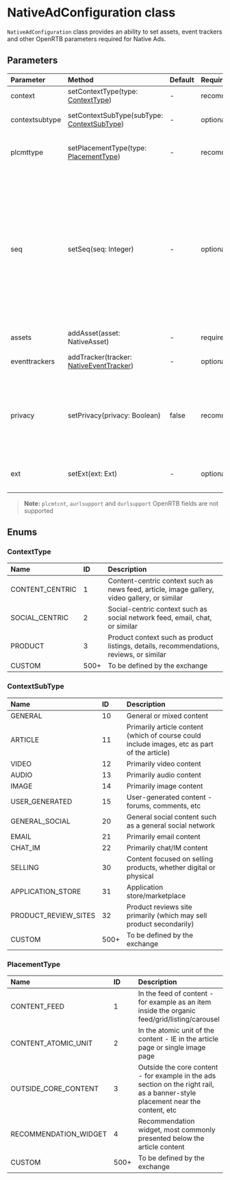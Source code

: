 NativeAdConfiguration class
=============================

`NativeAdConfiguration` class provides an ability to set assets, event trackers and other OpenRTB parameters required for Native Ads.

Parameters
----------

| Parameter      | Method                                                                     | Default | Required    | Description                                                                                                                                                                                                                                                                                                                |
|:---------------|:---------------------------------------------------------------------------|:--------|:------------|:---------------------------------------------------------------------------------------------------------------------------------------------------------------------------------------------------------------------------------------------------------------------------------------------------------------------------|
| context        | setContextType(type: [ContextType](#contexttype))                          | -       | recommended | The context in  which the ad appears                                                                                                                                                                                                                                                                                       |
| contextsubtype | setContextSubType(subType: [ContextSubType](#contextsubtype))              | -       | optional    | A more detailed context in which the ad appears                                                                                                                                                                                                                                                                            |
| plcmttype      | setPlacementType(type: [PlacementType](#placementtype))                    | -       | recommended | The design/format/layout of the ad unit being offered                                                                                                                                                                                                                                                                      |
| seq            | setSeq(seq: Integer)                                                       | -       | optional    | 0 for the first ad, 1 for the second ad, and so on. Note this would generally NOT be used in combination with plcmtcnt - either you are auctioning multiple identical placements (in which case plcmtcnt>1, seq=0) or you are holding separate auctions for distinct items in the feed (in which case plcmtcnt=1, seq=>=1) |
| assets         | addAsset(asset: NativeAsset)                                               | -       | required    | An array of Asset Objects.                                                                                                                                                                                                                                                                                                 |
| eventtrackers  | addTracker(tracker: [NativeEventTracker](android-native-event-tracker.md)) | -       | optional    | Specifies what type of event tracking is supported                                                                                                                                                                                                                                                                         |
| privacy        | setPrivacy(privacy: Boolean)                                               | false   | recommended | Set to 1 when the native ad supports buyer-specific privacy notice. Set to 0 when the native ad doesn’t support custom  privacy links or if support is unknown                                                                                                                                                             |
| ext            | setExt(ext: Ext)                                                           | -       | optional    | This object is a placeholder that may contain custom  JSON                                                                                                                                                                                                                                                                 |

> **Note:** `plcmtcnt`, `aurlsupport` and `durlsupport` OpenRTB fields are not supported

Enums
-----
### ContextType
| Name            | ID   | Description                                                                                  |
|:----------------|:-----|:---------------------------------------------------------------------------------------------|
| CONTENT_CENTRIC | 1    | Content-centric context such as news feed, article, image gallery, video gallery, or similar |
| SOCIAL_CENTRIC  | 2    | Social-centric context such as social network feed, email, chat, or similar                  |
| PRODUCT         | 3    | Product context such as product listings, details, recommendations, reviews, or similar      |
| CUSTOM          | 500+ | To be defined by the exchange                                                                                             |

### ContextSubType
| Name                 | ID   | Description                                                                                  |
|:---------------------|:-----|:---------------------------------------------------------------------------------------------|
| GENERAL              | 10   | General or mixed content                                                                     |
| ARTICLE              | 11   | Primarily article content (which of course could include images, etc as part of the article) |
| VIDEO                | 12   | Primarily video content                                                                                             |
| AUDIO                | 13   | Primarily audio content                                                                                             |
| IMAGE                | 14   | Primarily image content                                                                                             |
| USER_GENERATED       | 15   | User-generated content - forums, comments, etc                                                                                             |
| GENERAL_SOCIAL       | 20   | General social content such as a general social network                                                                                             |
| EMAIL                | 21   | Primarily email content                                                                                             |
| CHAT_IM              | 22   | Primarily chat/IM content                                                                                             |
| SELLING              | 30   | Content focused on selling products, whether digital or physical                                                                                             |
| APPLICATION_STORE    | 31   | Application store/marketplace                                                                                             |
| PRODUCT_REVIEW_SITES | 32   | Product reviews site primarily (which may sell product secondarily)                                                                                             |
| CUSTOM               | 500+ | To be defined by the exchange                                                                                             |

### PlacementType
| Name                  | ID   | Description                                                                                                                    |
|:----------------------|:-----|:-------------------------------------------------------------------------------------------------------------------------------|
| CONTENT_FEED          | 1    | In the feed of content - for example as an item inside the organic feed/grid/listing/carousel                                  |
| CONTENT_ATOMIC_UNIT   | 2    | In the atomic unit of the content - IE in the article page or single image page                                                |
| OUTSIDE_CORE_CONTENT  | 3    | Outside the core content - for example in the ads section on the right rail, as a banner-style placement near the content, etc |
| RECOMMENDATION_WIDGET | 4    | Recommendation widget, most commonly presented below the article content                                                       |
| CUSTOM                | 500+ | To be defined by the exchange                                                                                                                               |

